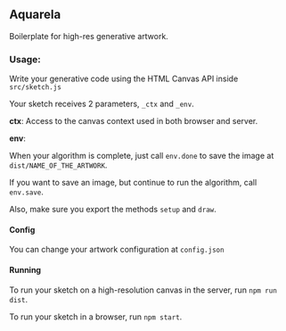## Aquarela

Boilerplate for high-res generative artwork.

### Usage:
Write your generative code using the HTML Canvas API inside `src/sketch.js`

Your sketch receives 2 parameters, `_ctx` and `_env`.

__ctx__: 
Access to the canvas context used in both browser and server.

__env__: 

When your algorithm is complete, just call `env.done` to save the image at `dist/NAME_OF_THE_ARTWORK`.

If you want to save an image, but continue to run the algorithm, call `env.save`.

Also, make sure you export the methods `setup` and `draw`.

#### Config
You can change your artwork configuration at `config.json`

#### Running

To run your sketch on a high-resolution canvas in the server, run `npm run dist`.

To run your sketch in a browser, run `npm start`.
